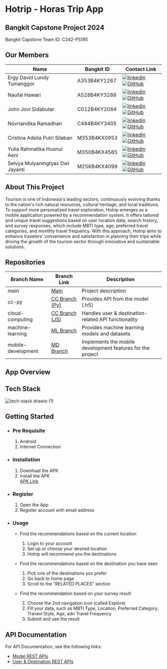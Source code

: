 # Hotrip - Horas Trip App

## Bangkit Capstone Project 2024

Bangkit Capstone Team ID: C242-PS195

## Our Members

| Name                             | Bangkit ID   | Contact Link                                                                                                                                                                                                                                                                                                                        |
| -------------------------------- | ------------ | ----------------------------------------------------------------------------------------------------------------------------------------------------------------------------------------------------------------------------------------------------------------------------------------------------------------------------------- |
| Ergy David Lundy Tumanggor       | A353B4KY1267 | [![linkedin](https://img.shields.io/badge/linkedin-0A66C2?style=for-the-badge&logo=linkedin&logoColor=white)](https://www.linkedin.com/in/ergy-david-lundy/) [![GitHub](https://img.shields.io/badge/github-181717?style=for-the-badge&logo=github&logoColor=white)](https://github.com/Ruminas99)                                  |
| Naufal Hawari                    | A528B4KY3288 | [![linkedin](https://img.shields.io/badge/linkedin-0A66C2?style=for-the-badge&logo=linkedin&logoColor=white)](https://www.linkedin.com/in/naufal-hawari-493254330/) [![GitHub](https://img.shields.io/badge/github-181717?style=for-the-badge&logo=github&logoColor=white)](https://github.com/NaufalHawari15)                      |
| John Jovi Sidabutar              | C012B4KY2084 | [![linkedin](https://img.shields.io/badge/linkedin-0A66C2?style=for-the-badge&logo=linkedin&logoColor=white)](https://www.linkedin.com/in/john-jovi-sidabutar-736051261/) [![GitHub](https://img.shields.io/badge/github-181717?style=for-the-badge&logo=github&logoColor=white)](https://github.com/jovi345)                       |
| Novriandika Ramadhan             | C484B4KY3405 | [![linkedin](https://img.shields.io/badge/linkedin-0A66C2?style=for-the-badge&logo=linkedin&logoColor=white)](https://www.linkedin.com/in/novriandika-ramadhan-28224525b/) [![GitHub](https://img.shields.io/badge/github-181717?style=for-the-badge&logo=github&logoColor=white)](https://github.com/Novriandika23)                |
| Cristina Adelia Putri Silaban    | M353B4KX0953 | [![linkedin](https://img.shields.io/badge/linkedin-0A66C2?style=for-the-badge&logo=linkedin&logoColor=white)](https://www.linkedin.com/in/cristina-adelia-putri-silaban-91a124201) [![GitHub](https://img.shields.io/badge/github-181717?style=for-the-badge&logo=github&logoColor=white)](https://github.com/adelyacristinaslbn12) |
| Yulia Rahmatika Husnul Aeni      | M350B4KX4565 | [![linkedin](https://img.shields.io/badge/linkedin-0A66C2?style=for-the-badge&logo=linkedin&logoColor=white)](https://www.linkedin.com/in/yulia-rahmatika-ha) [![GitHub](https://img.shields.io/badge/github-181717?style=for-the-badge&logo=github&logoColor=white)](https://github.com/yuliarha)                                  |
| Selvya Mulyaningtyas Dwi Jayanti | M256B4KX4099 | [![linkedin](https://img.shields.io/badge/linkedin-0A66C2?style=for-the-badge&logo=linkedin&logoColor=white)](https://www.linkedin.com/in/selvya-mulyaningtyas-778ba2190) [![GitHub](https://img.shields.io/badge/github-181717?style=for-the-badge&logo=github&logoColor=white)](https://github.com/selvya29)                      |

## About This Project

Tourism is one of Indonesia's leading sectors, continuously evolving thanks to the nation's rich natural resources, cultural heritage, and local traditions. To support more personalized travel exploration, Hotrip emerges as a mobile application powered by a recommendation system. It offers tailored and unique travel suggestions based on user location data, search history, and survey responses, which include MBTI type, age, preferred travel categories, and monthly travel frequency. With this approach, Hotrip aims to enhance travelers' convenience and satisfaction in planning their trips while driving the growth of the tourism sector through innovative and sustainable solutions.

## Repositories

| Branch Name        | Branch Link                                                                  | Description                                                |
| ------------------ | ---------------------------------------------------------------------------- | ---------------------------------------------------------- |
| main               | [Main](https://github.com/jovi345/C242-PS195/tree/cloud-computing)           | Project description                                        |
| cc-py              | [CC Branch (Py)](https://github.com/jovi345/C242-PS195/tree/cc-py)           | Provides API from the model (.h5)                          |
| cloud-computing    | [CC Branch (JS)](https://github.com/jovi345/C242-PS195/tree/cloud-computing) | Handles user & destination-related API functionality       |
| machine-learning   | [ML Branch](https://github.com/jovi345/C242-PS195/tree/machine-learning)     | Provides machine learning models and datasets              |
| mobile-development | [MD Branch](https://github.com/jovi345/C242-PS195/tree/mobile-development)   | Implements the mobile development features for the project |

## App Overview

## Tech Stack

![tech-stack drawio (1)](https://github.com/user-attachments/assets/f4bce969-aa65-489d-85f4-41a13b7c0d59)

## Getting Started

- ### Pre Requisite

  1. Android
  2. Internet Connection

- ### Installation

  1. Download the APK
  2. Install the APK
     <br>
     [APK Link](https://github.com/jovi345/C242-PS195/releases/download/Final/Hotrip.Final.apk)

- ### Register

  1. Open the App
  2. Register account with email address

- ### Usage

  - Find the recommendations based on the current location

    1.  Login to your account
    2.  Set up or choose your desired location
    3.  Hotrip will recommend you the destinations

  - Find the recommendations based on the destination you have seen

    1. Pick one of the destinations you prefer
    2. Go back to home page
    3. Scroll to the "RELATED PLACES" section

  - Find the recommendation based on your survey result
    1. Choose the 2nd navigation icon (called Explore)
    2. Fill your data, such as MBTI Type, Location, Preferred Category, Travevl Style, Age, adn Travel Frequency
    3. Submit and see the result

## API Documentation

For API Documentation, see the following links:

- [Model REST APIs](https://github.com/jovi345/C242-PS195/blob/cc-py/README.md#api-documentation)
- [User & Destination REST APIs](https://github.com/jovi345/C242-PS195/blob/cloud-computing/README.md#api-documentation)
